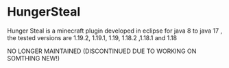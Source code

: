 # HungerSteal
Hunger Steal is a minecraft plugin developed in eclipse for java 8 to java 17 , the tested versions are 1.19.2, 1.19.1, 1.19, 1.18.2 ,1.18.1 and 1.18

NO LONGER MAINTAINED (DISCONTINUED DUE TO WORKING ON SOMTHING NEW!)
